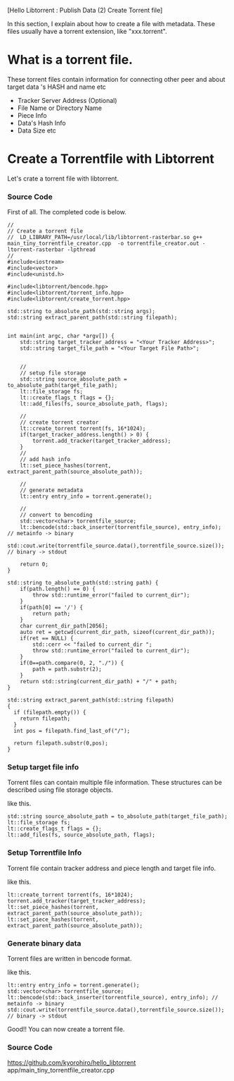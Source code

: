 [Hello Libtorrent : Publish Data (2) Create Torrent file]


In this section, I explain about how to create a file with metadata. These files usually have a torrent extension, like "xxx.torrent".

# What is a torrent file.

These torrent files contain information for connecting other peer and about target data 's HASH and name etc

- Tracker Server Address (Optional) 
- File Name or Directory Name
- Piece Info
- Data's Hash Info
- Data Size
etc


# Create a Torrentfile with Libtorrent

Let's crate a torrent file with libtorrent.


### Source Code

First of all. The completed code is below.

```
//
// Create a torrent file
//  LD_LIBRARY_PATH=/usr/local/lib/libtorrent-rasterbar.so g++ main_tiny_torrentfile_creator.cpp  -o torrentfile_creator.out -ltorrent-rasterbar -lpthread
//
#include<iostream>
#include<vector>
#include<unistd.h>

#include<libtorrent/bencode.hpp>
#include<libtorrent/torrent_info.hpp>
#include<libtorrent/create_torrent.hpp>

std::string to_absolute_path(std::string args);
std::string extract_parent_path(std::string filepath);


int main(int argc, char *argv[]) {
    std::string target_tracker_address = "<Your Tracker Address>";
    std::string target_file_path = "<Your Target File Path>";


    //
    // setup file storage
    std::string source_absolute_path = to_absolute_path(target_file_path);
    lt::file_storage fs;
    lt::create_flags_t flags = {};
    lt::add_files(fs, source_absolute_path, flags);

    // 
    // create torrent creator
    lt::create_torrent torrent(fs, 16*1024);
    if(target_tracker_address.length() > 0) {
        torrent.add_tracker(target_tracker_address);
    }
    //
    // add hash info
    lt::set_piece_hashes(torrent, extract_parent_path(source_absolute_path));

    //
    // generate metadata
    lt::entry entry_info = torrent.generate();
    
    //
    // convert to bencoding
    std::vector<char> torrentfile_source;
    lt::bencode(std::back_inserter(torrentfile_source), entry_info); // metainfo -> binary
    std::cout.write(torrentfile_source.data(),torrentfile_source.size()); // binary -> stdout
    
    return 0;
}

std::string to_absolute_path(std::string path) {
    if(path.length() == 0) {
        throw std::runtime_error("failed to current_dir");
    }
    if(path[0] == '/') {
        return path;
    }
    char current_dir_path[2056];
    auto ret = getcwd(current_dir_path, sizeof(current_dir_path));
    if(ret == NULL) {
        std::cerr << "failed to current_dir ";
        throw std::runtime_error("failed to current_dir");
    }
    if(0==path.compare(0, 2, "./")) {
        path = path.substr(2);
    }
    return std::string(current_dir_path) + "/" + path;
} 

std::string extract_parent_path(std::string filepath)
{
  if (filepath.empty()) {
    return filepath;
  }
  int pos = filepath.find_last_of("/");
  
  return filepath.substr(0,pos);
}

```


### Setup target file info

Torrent files can contain multiple file information.
These structures can be described using file storage objects.

like this.

```
std::string source_absolute_path = to_absolute_path(target_file_path);
lt::file_storage fs;
lt::create_flags_t flags = {};
lt::add_files(fs, source_absolute_path, flags);
```

### Setup Torrentfile Info

Torrent file contain tracker address and piece length and target file info.

like this.

```
lt::create_torrent torrent(fs, 16*1024);
torrent.add_tracker(target_tracker_address);
lt::set_piece_hashes(torrent, extract_parent_path(source_absolute_path));
lt::set_piece_hashes(torrent, extract_parent_path(source_absolute_path));
```


### Generate binary data

Torrent files are written in bencode format.

like this.

```
lt::entry entry_info = torrent.generate();
std::vector<char> torrentfile_source;
lt::bencode(std::back_inserter(torrentfile_source), entry_info); // metainfo -> binary  
std::cout.write(torrentfile_source.data(),torrentfile_source.size()); // binary -> stdout 

```

Good!! You can now create a torrent file.

### Source Code

https://github.com/kyorohiro/hello_libtorrent
app/main_tiny_torrentfile_creator.cpp


